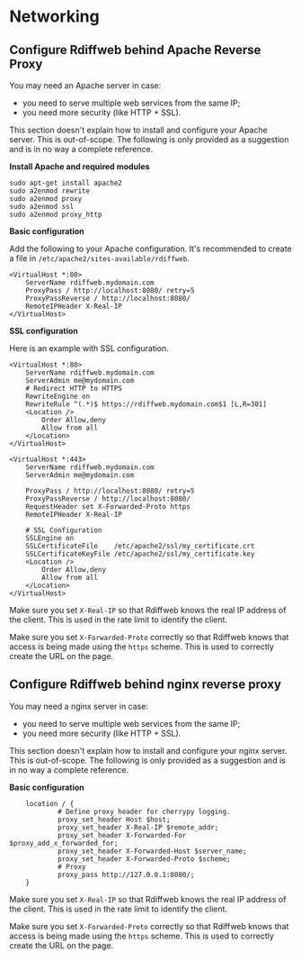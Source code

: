 # Networking

## Configure Rdiffweb behind Apache Reverse Proxy

You may need an Apache server in case:

* you need to serve multiple web services from the same IP;
* you need more security (like HTTP + SSL).

This section doesn't explain how to install and configure your Apache server.
This is out-of-scope. The following is only provided as a suggestion and is in
no way a complete reference.

**Install Apache and required modules**

    sudo apt-get install apache2
    sudo a2enmod rewrite
    sudo a2enmod proxy
    sudo a2enmod ssl
    sudo a2enmod proxy_http

**Basic configuration**

Add the following to your Apache configuration. It's recommended to create a
file in `/etc/apache2/sites-available/rdiffweb`.

    <VirtualHost *:80>
        ServerName rdiffweb.mydomain.com
        ProxyPass / http://localhost:8080/ retry=5
        ProxyPassReverse / http://localhost:8080/
        RemoteIPHeader X-Real-IP
    </VirtualHost>

**SSL configuration**

Here is an example with SSL configuration.

    <VirtualHost *:80>
        ServerName rdiffweb.mydomain.com
        ServerAdmin me@mydomain.com
        # Redirect HTTP to HTTPS
        RewriteEngine on
        RewriteRule ^(.*)$ https://rdiffweb.mydomain.com$1 [L,R=301]
        <Location />
            Order Allow,deny
            Allow from all
        </Location>
    </VirtualHost>

    <VirtualHost *:443>
        ServerName rdiffweb.mydomain.com
        ServerAdmin me@mydomain.com

        ProxyPass / http://localhost:8080/ retry=5
        ProxyPassReverse / http://localhost:8080/
        RequestHeader set X-Forwarded-Proto https
        RemoteIPHeader X-Real-IP

        # SSL Configuration
        SSLEngine on
        SSLCertificateFile    /etc/apache2/ssl/my_certificate.crt
        SSLCertificateKeyFile /etc/apache2/ssl/my_certificate.key
        <Location />
            Order Allow,deny
            Allow from all
        </Location>
    </VirtualHost>

Make sure you set `X-Real-IP` so that Rdiffweb knows the real IP address of the client. This is used in the rate limit to identify the client.

Make sure you set `X-Forwarded-Proto` correctly so that Rdiffweb knows that access is being made using the `https` scheme. This is used to correctly create the URL on the page.

## Configure Rdiffweb behind nginx reverse proxy

You may need a nginx server in case:

* you need to serve multiple web services from the same IP;
* you need more security (like HTTP + SSL).

This section doesn't explain how to install and configure your nginx server.
This is out-of-scope. The following is only provided as a suggestion and is in
no way a complete reference.

**Basic configuration**

        location / {
                # Define proxy header for cherrypy logging.
                proxy_set_header Host $host;
                proxy_set_header X-Real-IP $remote_addr;
                proxy_set_header X-Forwarded-For $proxy_add_x_forwarded_for;
                proxy_set_header X-Forwarded-Host $server_name;
                proxy_set_header X-Forwarded-Proto $scheme;
                # Proxy
                proxy_pass http://127.0.0.1:8080/;
        }

Make sure you set `X-Real-IP` so that Rdiffweb knows the real IP address of the client. This is used in the rate limit to identify the client.

Make sure you set `X-Forwarded-Proto` correctly so that Rdiffweb knows that access is being made using the `https` scheme. This is used to correctly create the URL on the page.
